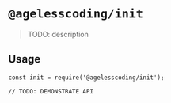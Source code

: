 # `@agelesscoding/init`

> TODO: description

## Usage

```
const init = require('@agelesscoding/init');

// TODO: DEMONSTRATE API
```
